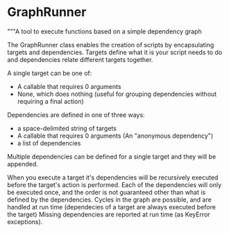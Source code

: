 GraphRunner
=======

"""A tool to execute functions based on a simple dependency graph

The GraphRunner class enables the creation of scripts by encapsulating targets and dependencies.
Targets define what it is your script needs to do and dependencies relate different targets together.

A single target can be one of:
* A callable that requires 0 arguments
* None, which does nothing (useful for grouping dependencies without requiring a final action)

Dependencies are defined in one of three ways:
* a space-delimited string of targets
* A callable that requires 0 arguments (An "anonymous dependency")
* a list of dependencies

Multiple dependencies can be defined for a single target and they will be appended.

When you execute a target it's dependencies will be recursively executed before the target's action is performed.
Each of the dependencies will only be executed once, and the order is not guaranteed other than what is defined by the dependencies.
Cycles in the graph are possible, and are handled at run time (dependecies of a target are always executed before the target)
Missing dependencies are reported at run time (as KeyError exceptions).
